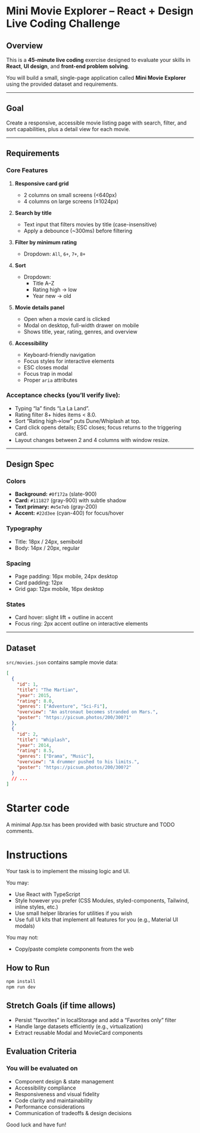 # Mini Movie Explorer – React + Design Live Coding Challenge

## Overview
This is a **45-minute live coding** exercise designed to evaluate your skills in **React**, **UI design**, and **front-end problem solving**.

You will build a small, single-page application called **Mini Movie Explorer** using the provided dataset and requirements.

---

## Goal
Create a responsive, accessible movie listing page with search, filter, and sort capabilities, plus a detail view for each movie.

---

## Requirements

### Core Features
1. **Responsive card grid**
   - 2 columns on small screens (<640px)
   - 4 columns on large screens (≥1024px)

2. **Search by title**
   - Text input that filters movies by title (case-insensitive)
   - Apply a debounce (~300ms) before filtering

3. **Filter by minimum rating**
   - Dropdown: `All`, `6+`, `7+`, `8+`

4. **Sort**
   - Dropdown:
     - Title A–Z
     - Rating high → low
     - Year new → old

5. **Movie details panel**
   - Open when a movie card is clicked
   - Modal on desktop, full-width drawer on mobile
   - Shows title, year, rating, genres, and overview

6. **Accessibility**
   - Keyboard-friendly navigation
   - Focus styles for interactive elements
   - ESC closes modal
   - Focus trap in modal
   - Proper `aria` attributes

### Acceptance checks (you’ll verify live):

- Typing “la” finds “La La Land”.
- Rating filter 8+ hides items < 8.0.
- Sort “Rating high→low” puts Dune/Whiplash at top.
- Card click opens details; ESC closes; focus returns to the triggering card.
- Layout changes between 2 and 4 columns with window resize.

---

## Design Spec

### Colors
- **Background:** `#0f172a` (slate-900)
- **Card:** `#111827` (gray-900) with subtle shadow
- **Text primary:** `#e5e7eb` (gray-200)
- **Accent:** `#22d3ee` (cyan-400) for focus/hover

### Typography
- Title: 18px / 24px, semibold
- Body: 14px / 20px, regular

### Spacing
- Page padding: 16px mobile, 24px desktop
- Card padding: 12px
- Grid gap: 12px mobile, 16px desktop

### States
- Card hover: slight lift + outline in accent
- Focus ring: 2px accent outline on interactive elements

---

## Dataset
`src/movies.json` contains sample movie data:

```json
[
  {
    "id": 1,
    "title": "The Martian",
    "year": 2015,
    "rating": 8.0,
    "genres": ["Adventure", "Sci-Fi"],
    "overview": "An astronaut becomes stranded on Mars.",
    "poster": "https://picsum.photos/200/300?1"
  },
  {
    "id": 2,
    "title": "Whiplash",
    "year": 2014,
    "rating": 8.5,
    "genres": ["Drama", "Music"],
    "overview": "A drummer pushed to his limits.",
    "poster": "https://picsum.photos/200/300?2"
  }
  // ...
]
```

# Starter code
A minimal App.tsx has been provided with basic structure and TODO comments.

# Instructions
Your task is to implement the missing logic and UI.

You may:

- Use React with TypeScript
- Style however you prefer (CSS Modules, styled-components, Tailwind, inline styles, etc.)
- Use small helper libraries for utilities if you wish
- Use full UI kits that implement all features for you (e.g., Material UI modals)

You may not:

- Copy/paste complete components from the web

## How to Run

```bash
npm install
npm run dev
```

## Stretch Goals (if time allows)

- Persist “favorites” in localStorage and add a “Favorites only” filter
- Handle large datasets efficiently (e.g., virtualization)
- Extract reusable Modal and MovieCard components

## Evaluation Criteria

### You will be evaluated on

- Component design & state management
- Accessibility compliance
- Responsiveness and visual fidelity
- Code clarity and maintainability
- Performance considerations
- Communication of tradeoffs & design decisions

Good luck and have fun!
